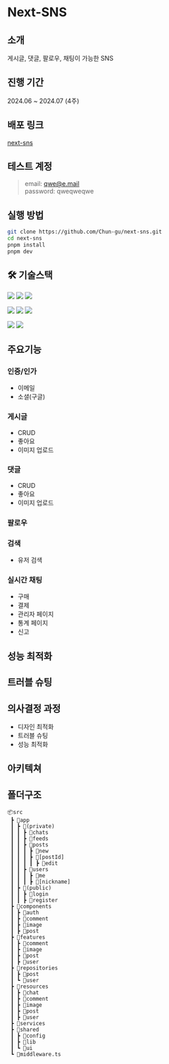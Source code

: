 # Next-SNS

## 소개

게시글, 댓글, 팔로우, 채팅이 가능한 SNS

## 진행 기간

2024.06 ~ 2024.07 (4주)

## 배포 링크

[next-sns](https://next-sns-eight.vercel.app/)

## 테스트 계정

> email: qwe@e.mail  
> password: qweqweqwe

## 실행 방법

```sh
git clone https://github.com/Chun-gu/next-sns.git
cd next-sns
pnpm install
pnpm dev
```

## 🛠 기술스택

<img src="https://img.shields.io/badge/TypeScript-3178C6?style=for-the-badge&logo=TypeScript&logoColor=white"> <img src="https://img.shields.io/badge/Next.js-000000?style=for-the-badge&logo=Next.js&logoColor=white"> <img src="https://img.shields.io/badge/Tailwindcss-06B6D4?style=for-the-badge&logo=tailwindcss&logoColor=white">

<img src="https://img.shields.io/badge/Zustand-000000?style=for-the-badge&logo=Zustand&logoColor=white"> <img src="https://img.shields.io/badge/Tanstack Query-FF4154?style=for-the-badge&logo=reactquery&logoColor=white"> <img src="https://img.shields.io/badge/React Hook Form-EC5990?style=for-the-badge&logo=reacthookform&logoColor=white">

<img src="https://img.shields.io/badge/Firebase-FFCA28?style=for-the-badge&logo=firebase&logoColor=white"> <img src="https://img.shields.io/badge/Vercel-000000?style=for-the-badge&logo=netlify&logoColor=white">

## 주요기능

### 인증/인가

- 이메일
- 소셜(구글)

### 게시글

- CRUD
- 좋아요
- 이미지 업로드

### 댓글

- CRUD
- 좋아요
- 이미지 업로드

### 팔로우

### 검색

- 유저 검색

### 실시간 채팅

- 구매
- 결제
- 관리자 페이지
- 통계 페이지
- 신고

## 성능 최적화

## 트러블 슈팅

## 의사결정 과정

- 디자인 최적화
- 트러블 슈팅
- 성능 최적화

## 아키텍쳐

## 폴더구조

```
📦src
 ┣ 📂app
 ┃ ┣ 📂(private)
 ┃ ┃ ┣ 📂chats
 ┃ ┃ ┣ 📂feeds
 ┃ ┃ ┣ 📂posts
 ┃ ┃ ┃ ┣ 📂new
 ┃ ┃ ┃ ┣ 📂[postId]
 ┃ ┃ ┃ ┃ ┣ 📂edit
 ┃ ┃ ┣ 📂users
 ┃ ┃ ┃ ┣ 📂me
 ┃ ┃ ┃ ┣ 📂[nickname]
 ┃ ┣ 📂(public)
 ┃ ┃ ┣ 📂login
 ┃ ┃ ┣ 📂register
 ┣ 📂components
 ┃ ┣ 📂auth
 ┃ ┣ 📂comment
 ┃ ┣ 📂image
 ┃ ┣ 📂post
 ┣ 📂features
 ┃ ┣ 📂comment
 ┃ ┣ 📂image
 ┃ ┣ 📂post
 ┃ ┣ 📂user
 ┣ 📂repositories
 ┃ ┣ 📂post
 ┃ ┗ 📂user
 ┣ 📂resources
 ┃ ┣ 📂chat
 ┃ ┣ 📂comment
 ┃ ┣ 📂image
 ┃ ┣ 📂post
 ┃ ┣ 📂user
 ┣ 📂services
 ┣ 📂shared
 ┃ ┣ 📂config
 ┃ ┣ 📂lib
 ┃ ┗ 📂ui
 ┗ 📜middleware.ts
```
